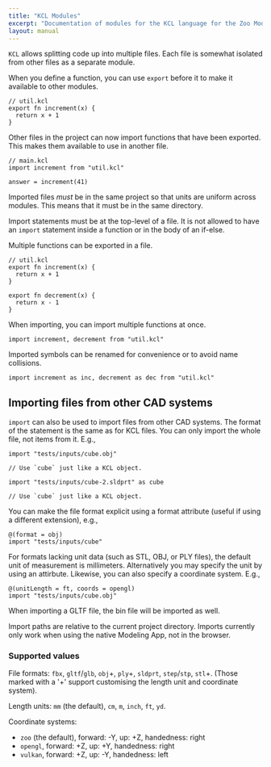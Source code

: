 ```yaml
---
title: "KCL Modules"
excerpt: "Documentation of modules for the KCL language for the Zoo Modeling App."
layout: manual
---
```


`KCL` allows splitting code up into multiple files.  Each file is somewhat
isolated from other files as a separate module.

When you define a function, you can use `export` before it to make it available
to other modules.

```
// util.kcl
export fn increment(x) {
  return x + 1
}
```

Other files in the project can now import functions that have been exported.
This makes them available to use in another file.

```
// main.kcl
import increment from "util.kcl"

answer = increment(41)
```

Imported files _must_ be in the same project so that units are uniform across
modules. This means that it must be in the same directory.

Import statements must be at the top-level of a file. It is not allowed to have
an `import` statement inside a function or in the body of an if-else.

Multiple functions can be exported in a file.

```
// util.kcl
export fn increment(x) {
  return x + 1
}

export fn decrement(x) {
  return x - 1
}
```

When importing, you can import multiple functions at once.

```
import increment, decrement from "util.kcl"
```

Imported symbols can be renamed for convenience or to avoid name collisions.

```
import increment as inc, decrement as dec from "util.kcl"
```

## Importing files from other CAD systems

`import` can also be used to import files from other CAD systems. The format of the statement is the
same as for KCL files. You can only import the whole file, not items from it. E.g.,

```
import "tests/inputs/cube.obj"

// Use `cube` just like a KCL object.
```

```
import "tests/inputs/cube-2.sldprt" as cube

// Use `cube` just like a KCL object.
```

You can make the file format explicit using a format attribute (useful if using a different
extension), e.g.,

```
@(format = obj)
import "tests/inputs/cube"
```

For formats lacking unit data (such as STL, OBJ, or PLY files), the default
unit of measurement is millimeters. Alternatively you may specify the unit
by using an attirbute. Likewise, you can also specify a coordinate system. E.g.,

```
@(unitLength = ft, coords = opengl)
import "tests/inputs/cube.obj"
```

When importing a GLTF file, the bin file will be imported as well.

Import paths are relative to the current project directory. Imports currently only work when
using the native Modeling App, not in the browser.

### Supported values

File formats: `fbx`, `gltf`/`glb`, `obj`+, `ply`+, `sldprt`, `step`/`stp`, `stl`+. (Those marked with a
'+' support customising the length unit and coordinate system).

Length units: `mm` (the default), `cm`, `m`, `inch`, `ft`, `yd`.

Coordinate systems:

- `zoo` (the default), forward: -Y, up: +Z, handedness: right
- `opengl`, forward: +Z, up: +Y, handedness: right
- `vulkan`, forward: +Z, up: -Y, handedness: left
